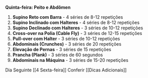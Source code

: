 
**Quinta-feira: Peito e Abdômen**

1. **Supino Reto com Barra** - 4 séries de 8-12 repetições
2. **Supino Inclinado com Halteres** - 4 séries de 8-12 repetições
3. **Supino Declinado com Halteres** - 3 séries de 10-12 repetições
4. **Cross-over na Polia (Cable Fly)** - 3 séries de 12-15 repetições
5. **Pull-over com Halter** - 3 séries de 10-12 repetições
6. **Abdominais (Crunches)** - 3 séries de 20 repetições
7. **Elevação de Pernas** - 3 séries de 15 repetições
8. **Prancha (Plank)** - 3 séries de 60 segundos
9. **Abdominais na Máquina** - 3 séries de 15-20 repetições

Dia Seguinte [[4 Sexta-feira]]
Conferir [[Dicas Adicionais]]